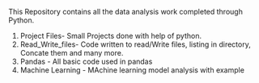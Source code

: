 This Repository contains all the data analysis work completed through Python.

1) Project Files- Small Projects done with help of python.
2) Read_Write_files- Code written to read/Write files, listing in directory, Concate them and many more.
3) Pandas - All basic code used in pandas 
4) Machine Learning - MAchine learning model analysis with example
